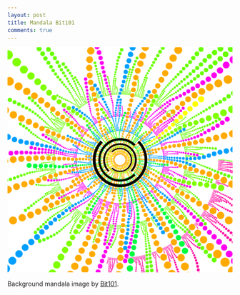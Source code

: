 ```yaml
---
layout: post
title: Mandala Bit101
comments: true
---
```


![A mandala superimposed over a coded mandala generator by Bit101](/images/m_bit101.png)

Background mandala image by [Bit101](https://bit101.github.io/lab/dailies/170514.html).
